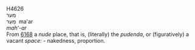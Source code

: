 <body>
  <p>H4626<br>  מער  <br> מַעַר  ‎  ma‛ar  <br><i>mah‘-ar </i><br>From <a href="h6168.htm">6168</a>  a <i>nude</i> place, that is, (literally) the <i>pudenda</i>, or (figuratively) a vacant <i>space: - </i>nakedness, proportion.<br></p>
 </body>